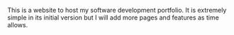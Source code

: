 This is a website to host my software development portfolio.  It is extremely simple in its initial version but I will add more pages and features as time allows.  
